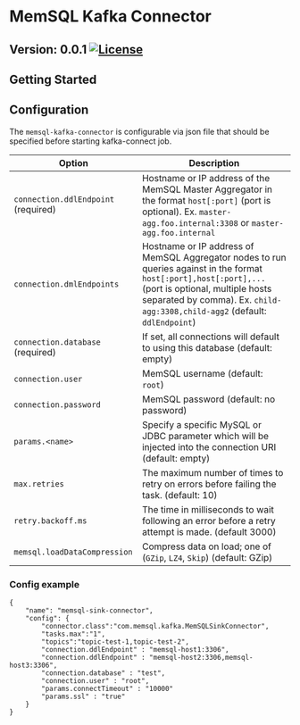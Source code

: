 # MemSQL Kafka Connector
## Version: 0.0.1 [![License](http://img.shields.io/:license-Apache%202-brightgreen.svg)](http://www.apache.org/licenses/LICENSE-2.0.txt)

## Getting Started

## Configuration

The `memsql-kafka-connector` is configurable via json file that should be
specified before starting kafka-connect job.

| Option                               | Description
| -                                    | -
| `connection.ddlEndpoint`  (required) | Hostname or IP address of the MemSQL Master Aggregator in the format `host[:port]` (port is optional). Ex. `master-agg.foo.internal:3308` or `master-agg.foo.internal`
| `connection.dmlEndpoints`            | Hostname or IP address of MemSQL Aggregator nodes to run queries against in the format `host[:port],host[:port],...` (port is optional, multiple hosts separated by comma). Ex. `child-agg:3308,child-agg2` (default: `ddlEndpoint`)
| `connection.database`     (required) | If set, all connections will default to using this database (default: empty)
| `connection.user`                    | MemSQL username (default: `root`)
| `connection.password`                | MemSQL password (default: no password)
| `params.<name>`                      | Specify a specific MySQL or JDBC parameter which will be injected into the connection URI (default: empty)
| `max.retries`                        | The maximum number of times to retry on errors before failing the task. (default: 10)
| `retry.backoff.ms`                   | The time in milliseconds to wait following an error before a retry attempt is made. (default 3000)
| `memsql.loadDataCompression`         | Compress data on load; one of (`GZip`, `LZ4`, `Skip`) (default: GZip)

### Config example
```
{
    "name": "memsql-sink-connector",
    "config": {
        "connector.class":"com.memsql.kafka.MemSQLSinkConnector",
        "tasks.max":"1",
        "topics":"topic-test-1,topic-test-2",
        "connection.ddlEndpoint" : "memsql-host1:3306",
        "connection.ddlEndpoint" : "memsql-host2:3306,memsql-host3:3306",
        "connection.database" : "test",
        "connection.user" : "root",
        "params.connectTimeout" : "10000"
        "params.ssl" : "true"
    }
}
```